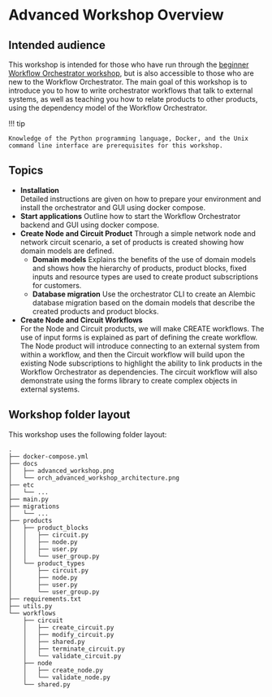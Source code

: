# Advanced Workshop Overview

## Intended audience

This workshop is intended for those who have run through the [beginner Workflow Orchestrator workshop](../beginner/overview.md), but is also accessible to those who are new to the Workflow Orchestrator. The main goal of this workshop is to introduce you to how to write orchestrator workflows that talk to external systems, as well as teaching you how to relate products to other products, using the dependency model of the Workflow Orchestrator.

!!! tip

    Knowledge of the Python programming language, Docker, and the Unix command line interface are prerequisites for this workshop.


## Topics

* **Installation**  
  Detailed instructions are given on how to prepare your environment and install the orchestrator and GUI using docker compose.
* **Start applications**
  Outline how to start the Workflow Orchestrator backend and GUI using docker compose.
* **Create Node and Circuit Product**
  Through a simple network node and network circuit scenario, a set of products is created showing how domain models are defined.
  * **Domain models**
    Explains the benefits of the use of domain models and shows how the hierarchy of products, product blocks, fixed inputs and resource types are used to create product subscriptions for customers.
  * **Database migration**
    Use the orchestrator CLI to create an Alembic database migration based on the domain models that describe the created products and product blocks.
* **Create Node and Circuit Workflows**  
  For the Node and Circuit products, we will make CREATE workflows. The use of input forms is explained as part of defining the create workflow. The Node product will introduce connecting to an external system from within a workflow, and then the Circuit workflow will build upon the existing Node subscriptions to highlight the ability to link products in the Workflow Orchestrator as dependencies. The circuit workflow will also demonstrate using the forms library to create complex objects in external systems.

## Workshop folder layout

This workshop uses the following folder layout:

```text
.
├── docker-compose.yml
├── docs
│   ├── advanced_workshop.png
│   └── orch_advanced_workshop_architecture.png
├── etc
│   └── ...
├── main.py
├── migrations
│   └── ...
├── products
│   ├── product_blocks
│   │   ├── circuit.py
│   │   ├── node.py
│   │   ├── user.py
│   │   └── user_group.py
│   └── product_types
│       ├── circuit.py
│       ├── node.py
│       ├── user.py
│       └── user_group.py
├── requirements.txt
├── utils.py
└── workflows
    ├── circuit
    │   ├── create_circuit.py
    │   ├── modify_circuit.py
    │   ├── shared.py
    │   ├── terminate_circuit.py
    │   └── validate_circuit.py
    ├── node
    │   ├── create_node.py
    │   └── validate_node.py
    └── shared.py
```

